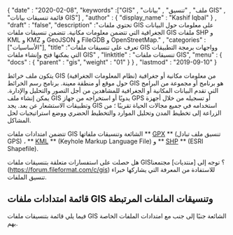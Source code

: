 {
  "date" : "2020-02-08",
  "keywords" :["GIS" , "ملف" , "تنسيق" , "بيانات GIS" , "قائمة تنسيقات بيانات GIS"] ,
  "author" : {
    "display_name" : "Kashif Iqbal"
} ,
  "draft" : "false",
  "description" :"تحتوي ملفات GIS على معلومات حول البيانات الجغرافية التي تتضمن معلومات مكانية. تتضمن تنسيقات ملفات GIS ملفات SHP و KML و KMZ و GeoJSON و FileGDB و OpenStreetMap." ,
  "categories" :["الأساسيات"],
  "title" :"تعرف على تنسيقات ملفات GIS وواجهات برمجة التطبيقات التي يمكنها فتح وإنشاء ملفات GIS" ,
  "linktitle" : "تنسيقات ملفات GIS",
  "menu" : {
    "docs" : {
      "parent" : "gis",
      "weight" : "01"
}
} ,
  "lastmod" : "2019-09-10"
}

يتكون ملف خرائط GIS (نظام المعلومات الجغرافية) من معلومات مكانية أو جغرافية حول موقع أو منطقة معينة. برنامج رسم الخرائط GIS هو برنامج أو مجموعة من البرامج التي تقدم البيانات المكانية أو الجغرافية للمشاهدين من أجل التصور والتحليل والإدارة. يمكن إنشاء ملف GIS يدويًا أو استخراجه من جهاز GPS أو تسجيله من خلال أجهزة وتطبيقات الاستشعار عن بعد. يجد GIS استخدامه في جميع مجالات الحياة تقريبًا ؛ من الزراعة إلى تخطيط المدن وتحليل الموارد والتخطيط الحضري ووضع استراتيجيات لحل المشاكل.

تتضمن امتدادات ملفات GIS الشائعة وتنسيقات ملفاتها ** [GPX](/ar/gis/gpx/) ** (تنسيق ملف تبادل GPS) ، ** [KML](/ar/gis/kml/) ** (Keyhole Markup Language File) و ** [SHP](/ar/gis/shp/) ** (ESRI Shapefile).

هل حصلت على استفسارات متعلقة بتنسيقات ملفات GIS؟ توجه إلى [منتديات] مجتمعنا (https://forum.fileformat.com/c/gis) للاستفادة من المعرفة التي يشاركها خبراء تنسيق الملفات.

## قائمة امتدادات ملفات GIS وتنسيقات الملفات المرتبطة
فيما يلي قائمة بتنسيقات ملفات GIS الشائعة جنبًا إلى جنب مع امتدادات الملفات الخاصة بهم.

